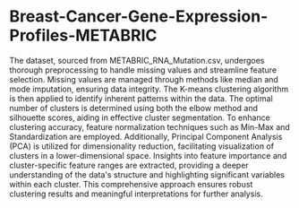 # Breast-Cancer-Gene-Expression-Profiles-METABRIC
The dataset, sourced from METABRIC_RNA_Mutation.csv, undergoes thorough preprocessing to handle missing values and streamline feature selection. Missing values are managed through methods like median and mode imputation, ensuring data integrity. The K-means clustering algorithm is then applied to identify inherent patterns within the data. The optimal number of clusters is determined using both the elbow method and silhouette scores, aiding in effective cluster segmentation. To enhance clustering accuracy, feature normalization techniques such as Min-Max and Standardization are employed. Additionally, Principal Component Analysis (PCA) is utilized for dimensionality reduction, facilitating visualization of clusters in a lower-dimensional space. Insights into feature importance and cluster-specific feature ranges are extracted, providing a deeper understanding of the data's structure and highlighting significant variables within each cluster. This comprehensive approach ensures robust clustering results and meaningful interpretations for further analysis.
